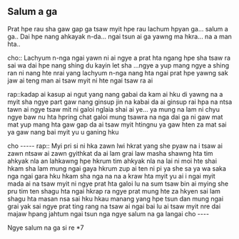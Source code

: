 ## Salum a ga

 Prat hpe rau sha gaw gap ga tsaw myit hpe rau lachum hpyan ga...
 salum a ga..
 Dai hpe nang ahkayak n-da... ngai tsun ai ga yawng ma hkra... na a man
 hta..

cho:: Lachyum n-nga ngai yawn  ni ai ngye a prat hta ngang hpe sha
      tsaw ra sai wa dai hpe nang shing du kayin let sha ...ngye a yup 
      mang ngye a shing ran ni nang hte nrai yang lachyum n-nga 
      nang hta ngai  prat hpe yawng sak jaw ai teng man ai 
      tsaw myit ni hte ngai tsaw ra ai

rap::kadap ai kasup ai ngut yang nang gabai da kam ai hku di yawng na a myit sha
     ngye part gaw nang ginsup jin na kabai da ai ginsup rai hpa na ntsa 
     tawn ai ngye tsaw mit ni galoi nglaia shai ai ye... ya mung na lam 
     ni chyu ngye baw nu hta hpring chat galoi mung tsawra na nga dai ga ni gaw 
     mat mat yup mang hta gaw gap da ai tsaw myit htingnu ya gaw hten za mat sai
     ya gaw nang bai myit yu u ganing hku

 cho -----
 rap:: Myi pri si ni hka zawn lwi hkrat yang she pyaw na i tsaw ai zawn ntsaw ai
       zawn gyithkat da ai lam grai law masha shawng hta  tim ahkyak nla an 
       lahkawng hpe hkrum tim ahkyak nla na lai ni moi hte shai hkam sha lam mung 
       ngai gaya hkrum zup ai ten ni pi ya she sa ya wa saka nga ngai gara 
       hku hkam sha nga na na a kraw hta myit yu ai i ngai myit mada ai na tsaw 
       myit ni ngye prat hta galoi lu na sum tsaw bin ai mying she pru tim ten 
       shagu hta ngai hkrap ra ngye prat mung hte za hkyen sai lam shagu hta 
       masan nsa sai hku  hkau manang yang hpe tsun dan mung ngai grai yak sai 
       ngye prat ting rang na tsaw ai ngai bai lu ai tsaw myit nre 
       dai majaw hpang jahtum ngai tsun nga ngye salum na ga langai 
   cho ----

   Ngye salum na ga si re *7